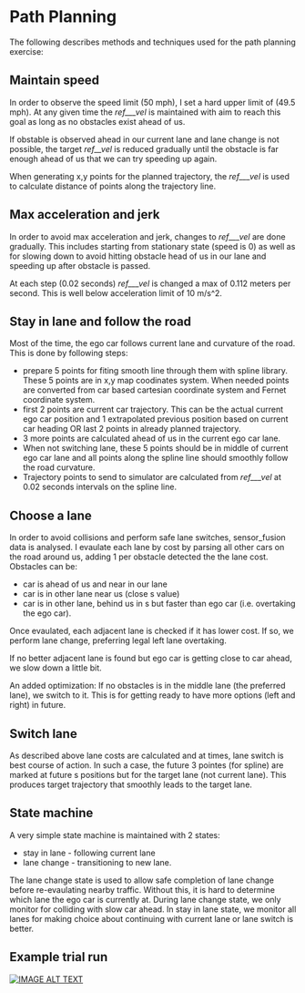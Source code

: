 
# Path Planning

The following describes methods and techniques used for the path planning exercise:

## Maintain speed
In order to observe the speed limit (50 mph), I set a hard upper limit of (49.5 mph).  At any given time the _ref___vel_ is maintained with aim to reach this goal as long as no obstacles exist ahead of us.

If obstable is observed ahead in our current lane and lane change is not possible, the target _ref__vel_ is reduced gradually until the obstacle is far enough ahead of us that we can try speeding up again.

When generating x,y points for the planned trajectory, the _ref___vel_ is used to calculate distance of points along the trajectory line.

## Max acceleration and jerk

In order to avoid max acceleration and jerk, changes to _ref___vel_ are done gradually.  This includes starting from stationary state (speed is 0) as well as for slowing down to avoid hitting obstacle head of us in our lane and speeding up after obstacle is passed.

At each step (0.02 seconds) _ref___vel_ is changed a max of 0.112 meters per second.  This is well below acceleration limit of 10 m/s^2.

## Stay in lane and follow the road

Most of the time, the ego car follows current lane and curvature of the road.  This is done by following steps:

* prepare 5 points for fiting smooth line through them with spline library.  These 5 points are in x,y map coodinates system.  When needed points are converted from car based cartesian coordinate system and Fernet coordinate system.
* first 2 points are current car trajectory.  This can be the actual current ego car position and 1 extrapolated previous position based on current car heading OR last 2 points in already planned trajectory.
* 3 more points are calculated ahead of us in the current ego car lane.
* When not switching lane, these 5 points should be in middle of current ego car lane and all points along the spline line should smoothly follow the road curvature.
* Trajectory points to send to simulator are calculated from _ref___vel_ at 0.02 seconds intervals on the spline line.

## Choose a lane

In order to avoid collisions and perform safe lane switches, sensor_fusion data is analysed.  I evaulate each lane by cost by parsing all other cars on the road around us, adding 1 per obstacle detected the the lane cost.  Obstacles can be:

* car is ahead of us and near in our lane
* car is in other lane near us (close s value)
* car is in other lane, behind us in s but faster than ego car (i.e. overtaking the ego car).

Once evaulated, each adjacent lane is checked if it has lower cost.  If so, we perform lane change, preferring legal left lane overtaking.

If no better adjacent lane is found but ego car is getting close to car ahead, we slow down a little bit.

An added optimization: If no obstacles is in the middle lane (the preferred lane), we switch to it.  This is for getting ready to have more options (left and right) in future.


## Switch lane

As described above lane costs are calculated and at times, lane switch is best course of action. In such a case, the future 3 pointes (for spline) are marked at future s positions but for the target lane (not current lane).  This produces target trajectory that smoothly leads to the target lane.

## State machine

A very simple state machine is maintained with 2 states:

* stay in lane - following current lane
* lane change - transitioning to new lane.


The lane change state is used to allow safe completion of lane change before re-evaulating nearby traffic.  Without this, it is hard to determine which lane the ego car is currently at.  During lane change state, we only monitor for colliding with slow car ahead.  In stay in lane state, we monitor all lanes for making choice about continuing with current lane or lane switch is better.

## Example trial run

[![IMAGE ALT TEXT](http://img.youtube.com/vi/FlhYRkEtgq8/0.jpg)](http://www.youtube.com/watch?v=FlhYRkEtgq8 "Path Planning project")

